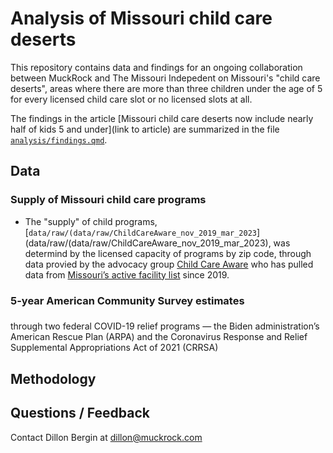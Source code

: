 # Analysis of Missouri child care deserts 

This repository contains data and findings for an ongoing collaboration between MuckRock and The Missouri Indepedent on Missouri's "child care deserts", areas where there are more than three children under the age of 5 for every licensed child care slot or no licensed slots at all. 

The findings in the article [Missouri child care deserts now include nearly half of kids 5 and under](link to article) are summarized in the file [`analysis/findings.qmd`](analysis/findings.qmd). 


## Data 
### Supply of Missouri child care programs
- The "supply" of child programs, [`data/raw/(data/raw/ChildCareAware_nov_2019_mar_2023`](data/raw/(data/raw/ChildCareAware_nov_2019_mar_2023), was determind by the licensed capacity of programs by zip code, through data provied by the advocacy group [Child Care Aware](https://mochildcareaware.org/) who has pulled data from [Missouri’s active facility list](https://dese.mo.gov/media/file/active-facility-list-04012023) since 2019. 

### 5-year American Community Survey estimates 

### 

through two federal COVID-19 relief programs — the Biden administration’s American Rescue Plan (ARPA) and the Coronavirus Response and Relief Supplemental Appropriations Act of 2021 (CRRSA)


## Methodology 


## Questions / Feedback
Contact Dillon Bergin at dillon@muckrock.com
